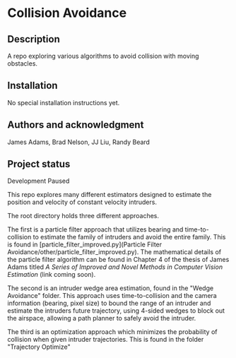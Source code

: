 # Collision Avoidance

## Description
A repo exploring various algorithms to avoid collision with moving obstacles.

## Installation
No special installation instructions yet.

## Authors and acknowledgment
James Adams, Brad Nelson, JJ Liu, Randy Beard

## Project status
Development Paused



This repo explores many different estimators designed to estimate the position and velocity of constant velocity intruders. 

The root directory holds three different approaches. 

The first is a particle filter approach that utilizes bearing and time-to-collision to estimate the family of intruders and avoid the entire family. This is found in [particle_filter_improved.py](Particle Filter Avoidance/other/particle_filter_improved.py). The mathematical details of the particle filter algorithm can be found in Chapter 4 of the thesis of James Adams titled *A Series of Improved and Novel Methods in Computer Vision Estimation* (link coming soon).

The second is an intruder wedge area estimation, found in the "Wedge Avoidance" folder. This approach uses time-to-collision and the camera information (bearing, pixel size) to bound the range of an intruder and estimate the intruders future trajectory, using 4-sided wedges to block out the airspace, allowing a path planner to safely avoid the intruder.

The third is an optimization approach which minimizes the probability of collision when given intruder trajectories. This is found in the folder "Trajectory Optimize"
